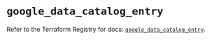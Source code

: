 # `google_data_catalog_entry`

Refer to the Terraform Registry for docs: [`google_data_catalog_entry`](https://registry.terraform.io/providers/hashicorp/google/6.13.0/docs/resources/data_catalog_entry).
